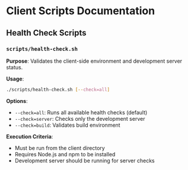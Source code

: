 # Client Scripts Documentation

## Health Check Scripts

### `scripts/health-check.sh`

**Purpose**: Validates the client-side environment and development server status.

**Usage**:

```bash
./scripts/health-check.sh [--check=all]
```

**Options**:

- `--check=all`: Runs all available health checks (default)
- `--check=server`: Checks only the development server
- `--check=build`: Validates build environment

**Execution Criteria**:

- Must be run from the client directory
- Requires Node.js and npm to be installed
- Development server should be running for server checks
